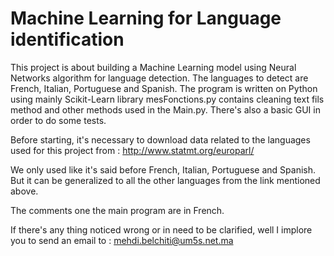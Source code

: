 # Machine Learning for Language identification
This project is about building a Machine Learning model using Neural Networks algorithm for language detection. The languages to detect are French, Italian, Portuguese and Spanish. The program is written on Python using mainly Scikit-Learn library
mesFonctions.py contains cleaning text fils method and other methods used in the Main.py. There's also a basic GUI in order to do some tests. 

Before starting, it's necessary to download data related to the languages used for this project from :
http://www.statmt.org/europarl/

We only used like it's said before French, Italian, Portuguese and Spanish. But it can be generalized to all the other languages from the link mentioned above.

The comments one the main program are in French.

If there's any thing noticed wrong or in need to be clarified, well I implore you to send an email to : mehdi.belchiti@um5s.net.ma
